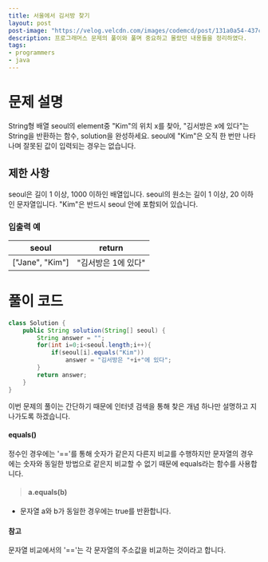 ```yaml
---
title: 서울에서 김서방 찾기
layout: post
post-image: "https://velog.velcdn.com/images/codemcd/post/131a0a54-437c-4acf-ba01-c8798c0b7628/Java_Logo.png"
description: 프로그래머스 문제의 풀이와 풀며 중요하고 몰랐던 내용들을 정리하였다.
tags:
- programmers
- java
---
```



# 문제 설명
String형 배열 seoul의 element중 "Kim"의 위치 x를 찾아, "김서방은 x에 있다"는 String을 반환하는 함수, solution을 완성하세요. seoul에 "Kim"은 오직 한 번만 나타나며 잘못된 값이 입력되는 경우는 없습니다.

## 제한 사항
seoul은 길이 1 이상, 1000 이하인 배열입니다.
seoul의 원소는 길이 1 이상, 20 이하인 문자열입니다.
"Kim"은 반드시 seoul 안에 포함되어 있습니다.
### 입출력 예

|seoul|	return|
|:---:|:---:|
|["Jane", "Kim"]|	"김서방은 1에 있다"|

# 풀이 코드
```java
class Solution {
    public String solution(String[] seoul) {
        String answer = "";
        for(int i=0;i<seoul.length;i++){
            if(seoul[i].equals("Kim"))
                answer = "김서방은 "+i+"에 있다";
        }
        return answer;
    }
}

```
이번 문제의 풀이는 간단하기 때문에 인터넷 검색을 통해 찾은 개념 하나만 설명하고 지나가도록 하겠습니다.
#### equals()
정수인 경우에는 '=='를 통해 숫자가 같은지 다른지 비교를 수행하지만 문자열의 경우에는 숫자와 동일한 방법으로 같은지 비교할 수 없기 때문에 equals라는 함수를 사용합니다.
> #### a.equals(b)
- 문자열 a와 b가 동일한 경우에는 true를 반환합니다.

#### 참고
문자열 비교에서의 '=='는 각 문자열의 주소값을 비교하는 것이라고 합니다.